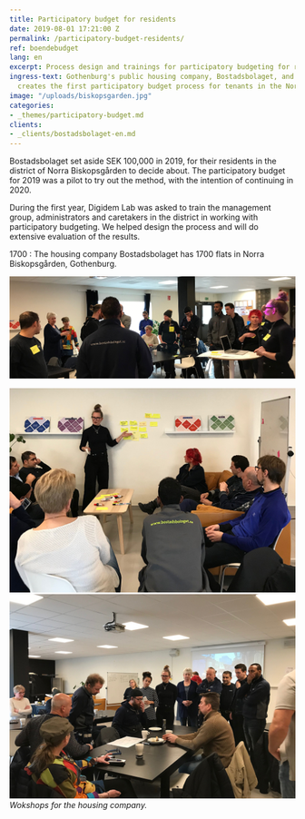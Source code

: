 ```yaml
---
title: Participatory budget for residents
date: 2019-08-01 17:21:00 Z
permalink: /participatory-budget-residents/
ref: boendebudget
lang: en
excerpt: Process design and trainings for participatory budgeting for residents.
ingress-text: Gothenburg's public housing company, Bostadsbolaget, and Digidem Lab
  creates the first participatory budget process for tenants in the Nordic countries.
image: "/uploads/biskopsgarden.jpg"
categories:
- _themes/participatory-budget.md
clients:
- _clients/bostadsbolaget-en.md
---
```


Bostadsbolaget set aside SEK 100,000 in 2019, for their residents in the district of Norra Biskopsgården to decide about. The participatory budget for 2019 was a pilot to try out the method, with the intention of continuing in 2020.

During the first year, Digidem Lab was asked to train the management group, administrators and caretakers in the district in working with participatory budgeting. We helped design the process and will do extensive evaluation of the results.

1700
: The housing company Bostadsbolaget has 1700 flats in Norra Biskopsgården, Gothenburg.

![](/uploads/biskop1-wide.jpg)

![](/uploads/biskop2.jpg) ![](/uploads/biskop3.jpg) _Wokshops for the housing company._

